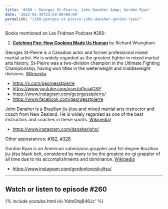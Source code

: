 ```yaml
---
title: '#260 – Georges St-Pierre, John Danaher &amp; Gordon Ryan'
date: '2022-01-30T23:59:00+00:00'
permalink: "/260-georges-st-pierre-john-danaher-gordon-ryan/"
---
```


Books mentioned on Lex Fridman Podcast #260:

1. <b><a href="https://amzn.to/42hPiYZ" target="_blank" rel="sponsored noopener noreferrer">Catching Fire: How Cooking Made Us Human</a></b> by Richard Wrangham

<!--more-->

Georges St-Pierre is a Canadian actor and former professional mixed martial artist. He is widely regarded as the greatest fighter in mixed martial arts history. St-Pierre was a two-division champion in the Ultimate Fighting Championship, having won titles in the welterweight and middleweight divisions. <a href="https://en.wikipedia.org/wiki/Georges_St-Pierre" target="_blank">Wikipedia</a>

- <a href="https://x.com/georgesstpierre" target="_blank">https://x.com/georgesstpierre</a>
- <a href="https://www.youtube.com/user/officialGSP" target="_blank">https://www.youtube.com/user/officialGSP</a>
- <a href="https://www.instagram.com/georgesstpierre/" target="_blank">https://www.instagram.com/georgesstpierre/</a>
- <a href="https://www.facebook.com/georgesstpierre" target="_blank">https://www.facebook.com/georgesstpierre</a>

John Danaher is a Brazilian jiu-jitsu and mixed martial arts instructor and coach from New Zealand. He is widely regarded as one of the best instructors and coaches in these sports. <a href="https://en.wikipedia.org/wiki/John_Danaher_(martial_artist" target="_blank">Wikipedia</a>)

- <a href="https://www.instagram.com/danaherjohn/" target="_blank">https://www.instagram.com/danaherjohn/</a>

Other appearances: [\#182](/182-john-danaher/), [\#328](/328-john-danaher/)

Gordon Ryan is an American submission grappler and 1st-degree Brazilian jiu-jitsu black belt, considered by many to be the greatest no–gi grappler of all time due to his accomplishments and dominance. <a href="https://en.wikipedia.org/wiki/Gordon_Ryan" target="_blank">Wikipedia</a>

- <a href="https://www.instagram.com/gordonlovesjiujitsu/" target="_blank">https://www.instagram.com/gordonlovesjiujitsu/</a>

- - - - - -

## Watch or listen to episode #260

{% include youtube.html id='KdmDtqB46Jc' %}